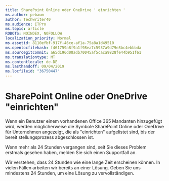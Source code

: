```yaml
---
title: SharePoint Online oder OneDrive ' einrichten '
ms.author: pebaum
author: Techwriter40
ms.audience: ITPro
ms.topic: article
ROBOTS: NOINDEX, NOFOLLOW
localization_priority: Normal
ms.assetid: 8110efbf-917f-46ce-af1a-75a8a1d49510
ms.openlocfilehash: f461759a8f9a1f98ea7c5937a9d79e8bc4ebbbda
ms.sourcegitcommit: a65d196d00adb70045af5caca9828fe44b951f61
ms.translationtype: MT
ms.contentlocale: de-DE
ms.lasthandoff: 09/04/2019
ms.locfileid: "36750447"
---
```

# <a name="sharepoint-online-or-onedrive-setting-up"></a>SharePoint Online oder OneDrive "einrichten"

Wenn ein Benutzer einem vorhandenen Office 365 Mandanten hinzugefügt wird, werden möglicherweise die Symbole SharePoint Online oder OneDrive für Unternehmen angezeigt, die als "einrichten" aufgelistet sind, bis der bereit stellungsprozess abgeschlossen ist.

Wenn mehr als 24 Stunden vergangen sind, seit Sie dieses Problem erstmals gesehen haben, melden Sie sich einen Supportfall an.

Wir verstehen, dass 24 Stunden wie eine lange Zeit erscheinen können. In vielen Fällen arbeiten wir bereits an einer Lösung. Geben Sie uns mindestens 24 Stunden, um eine Lösung zu vervollständigen.

